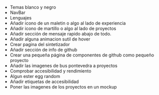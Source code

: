 * Temas blanco y negro
* NavBar
* Lenguajes
* Añadir icono de un maletin o algo al lado de experiencia
* Añadir icono de martillo o algo al lado de proyectos
* Añadir sección de mensaje rapido abajo de todo.
* Añadir alguna animacion sutil de hover
* Crear pagina del sintetizador
* Añadir sección de info de github
* Crear una pequeña página de componentes de github como pequeño proyecto
* Añadir las imagenes de bus pontevedra a proyectos
* Comprobar accesibilidad y rendimiento
* Algun ester egg random
* Añadir etiquetas de accesibilidad
* Poner las imagenes de los proyectos en un mockup